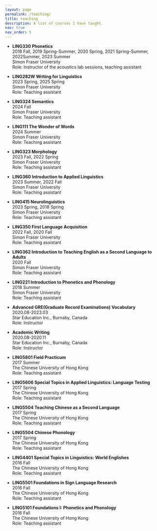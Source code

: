 ```yaml
---
layout: page
permalink: /teaching/
title: teaching
description: A list of courses I have taught. 
nav: true
nav_order: 5
---
```


- **LING330 Phonetics**<br>
2018 Fall, 2019 Spring-Summer, 2020 Spring, 2021 Spring-Summer, 2022Summer, 2023 Summer<br>
Simon Fraser University<br>
Role: Instructor of the acoustics lab sessions, teaching assistant<br>


- **LING282W Writing for Linguistics**<br>
2023 Spring, 2025 Spring<br>
Simon Fraser University<br>
Role: Teaching assistant<br>


- **LING324 Semantics**<br>
2024 Fall<br>
Simon Fraser University<br>
Role: Teaching assistant<br>


- **LING111 The Wonder of Words**<br>
2024 Summer<br>
Simon Fraser University<br>
Role: Teaching assistant<br>


- **LING323 Morphology**<br>
2023 Fall, 2022 Spring<br>
Simon Fraser University<br>
Role: Teaching assistant<br>


- **LING360 Introduction to Applied Linguistics**<br>
2023 Summer, 2022 Fall<br>
Simon Fraser University<br>
Role: Teaching assistant<br>


- **LING415 Neurolinguistics**<br>
2023 Spring, 2018 Spring<br>
Simon Fraser University<br>
Role: Teaching assistant<br>


- **LING350 First Language Acquisition**<br>
2022 Fall, 2020 Fall<br>
Simon Fraser University<br>
Role: Teaching assistant<br>


- **LING362 Introduction to Teaching English as a Second Language to Adults**<br>
2020 Fall<br>
Simon Fraser University<br>
Role: Teaching assistant<br>


- **LING221 Introduction to Phonetics and Phonology**<br>
2018 Summer<br>
Simon Fraser University<br>
Role: Teaching assistant<br>


- **Advanced GRE(Graduate Record Examinations) Vocabulary**<br>
2020.08-2023.03<br>
Star Education Inc., Burnaby, Canada<br>
Role: Instructor<br>


- **Academic Writing**<br>
2020.08-2020.11<br>
Star Education Inc., Burnaby, Canada<br>
Role: Instructor<br>


- **LING5801 Field Practicum**<br>
2017 Summer<br>
The Chinese University of Hong Kong<br>
Role: Teaching assistant<br>


- **LING5606 Special Topics in Applied Linguistics: Language Testing**<br>
2017 Spring<br>
The Chinese University of Hong Kong<br>
Role: Teaching assistant<br>


- **LING5504 Teaching Chinese as a Second Language**<br>
2017 Spring<br>
The Chinese University of Hong Kong<br>
Role: Teaching assistant<br>


- **LING5504 Chinese Phonology**<br>
2017 Spring<br>
The Chinese University of Hong Kong<br>
Role: Teaching assistant<br>


- **LING4401 Special Topics in Linguistics: World Englishes**<br>
2016 Fall<br>
The Chinese University of Hong Kong<br>
Role: Teaching assistant<br>


- **LING5501 Foundations in Sign Language Research**<br>
2016 Fall<br>
The Chinese University of Hong Kong<br>
Role: Teaching assistant<br>


- **LING5101 Foundations I: Phonetics and Phonology**<br>
2016 Fall<br>
The Chinese University of Hong Kong<br>
Role: Teaching assistant<br>



